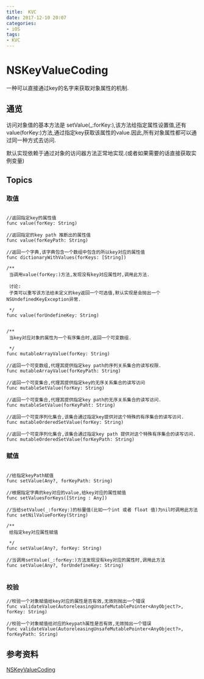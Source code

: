 ```yaml
---
title:  KVC 
date: 2017-12-10 20:07
categories:
- iOS
tags: 
- KVC 
---
```

# NSKeyValueCoding

一种可以直接通过key的名字来获取对象属性的机制.

## 通览

访问对象值的基本方法是 setValue(_:forKey:),该方法给指定属性设置值,还有value(forKey:)方法,通过指定key获取该属性的value.因此,所有对象属性都可以通过同一种方式去访问.

默认实现依赖于通过对象的访问器方法正常地实现.(或者如果需要的话直接获取实例变量)

## Topics

### 取值

```

//返回指定key的属性值
func value(forKey: String)

//返回指定的key path 推断出的属性值
func value(forKeyPath: String)

//返回一个字典,该字典包含一个数组中包含的所以key对应的属性值
func dictionaryWithValues(forKeys: [String])

/**
 当调用value(forKey:)方法,发现没有key对应属性时,调用此方法.
 
 讨论:
 子类可以重写该方法给未定义的key返回一个可选值,默认实现是会抛出一个NSUndefinedKeyException异常.
 
 */
func value(forUndefineKey: String)


/**
 当key对应对象的属性为一个有序集合时,返回一个可变数组.
 
 */
func mutableArrayValue(forKey: String)

//返回一个可变数组,代理其提供指定key path的序列关系集合的读写权限.
func mutableArrayValue(forKeyPath: String)

//返回一个可变集合,代理其提供指定key的无序关系集合的读写访问
func mutableSetValue(forKey: String)

//返回一个可变集合,代理其提供指定key path的无序关系集合的读写访问.
func mutableSetValue(forKeyPaht: String)

//返回一个可变序列化集合,该集合通过指定key提供对这个特殊的有序集合的读写访问.
func mutableOrderedSetValue(forKey: String)

//返回一个可变序列化集合,该集合通过指定key path 提供对这个特殊有序集合的读写访问.
func mutableOrderedSetValue(forKeyPath: String)

```

### 赋值

```

//给指定keyPath赋值
func setValue(Any?, forKeyPath: String)

//根据指定字典的key对应的value,给key对应的属性赋值
func setValuesForKeys([String : Any])

//当给setValue(_:forKey:)的标量值(比如一个int 或者 float 值)为nil时调用此方法
func setNilValueForKey(String)

/**
 给指定key对应属性赋值

 */
func setValue(Any?, forKey: String)

//当调用setValue(_:forKey:)方法发现没有key对应的属性时,调用此方法
func setValue(Any?, forUndefineKey: String)


```

### 校验

```
//校验一个对象赋值给key对应的属性是否有效,无效则抛出一个错误
func validateValue(AutoreleasingUnsafeMutablePointer<AnyObject?>, forKey: String)

//校验一个对象赋值给对应的keypath属性是否有效,无效抛出一个错误
func validateValue(AutoreleasingUnsafeMutablePointer<AnyObject?>, forKeyPath: String)

```

## 参考资料

[NSKeyValueCoding](https://developer.apple.com/documentation/foundation/object_runtime/nskeyvaluecoding)
